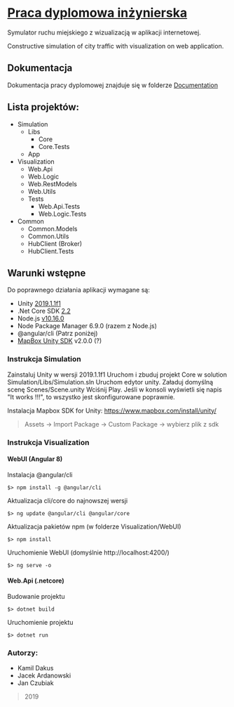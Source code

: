 # [Praca dyplomowa inżynierska](https://github.com/Inzynierka2019/PracaInzynierska/tree/master/)
Symulator ruchu miejskiego z wizualizacją w aplikacji
internetowej.

Constructive simulation of city traffic with visualization on web
application.

## Dokumentacja
Dokumentacja pracy dyplomowej znajduje się w folderze [Documentation](https://github.com/Inzynierka2019/PracaInzynierska/tree/master/Documentation)

## Lista projektów:
+ Simulation
    + Libs
      + Core
      + Core.Tests
    + App
+ Visualization
    + Web.Api
    + Web.Logic
    + Web.RestModels
    + Web.Utils
    + Tests
      + Web.Api.Tests
      + Web.Logic.Tests
+ Common
    + Common.Models
    + Common.Utils
    + HubClient (Broker)
    + HubClient.Tests

## Warunki wstępne
Do poprawnego działania aplikacji wymagane są:
- Unity [2019.1.1f1](https://unity3d.com/get-unity/download/archive)
- .Net Core SDK [2.2](https://dotnet.microsoft.com/download/dotnet-core/2.2)
- Node.js [v10.16.0](https://nodejs.org/en/download/)
- Node Package Manager 6.9.0 (razem z Node.js)
- @angular/cli (Patrz poniżej)
- [MapBox Unity SDK](https://www.mapbox.com/install/unity/) v2.0.0 (?)

### Instrukcja Simulation
Zainstaluj Unity w wersji 2019.1.1f1
Uruchom i zbuduj projekt Core w solution Simulation/Libs/Simulation.sln
Uruchom edytor unity.
Załaduj domyślną scenę Scenes/Scene.unity
Wciśnij Play.
Jeśli w konsoli wyświetli się napis "It works !!!", to wszystko jest skonfigurowane poprawnie.

Instalacja Mapbox SDK for Unity:
https://www.mapbox.com/install/unity/
> Assets -> Import Package -> Custom Package -> wybierz plik z sdk

### Instrukcja Visualization

#### WebUI (Angular 8)
Instalacja @angular/cli
```
$> npm install -g @angular/cli
```

Aktualizacja cli/core do najnowszej wersji
```
$> ng update @angular/cli @angular/core
```

Aktualizacja pakietów npm (w folderze Visualization/WebUI)
```
$> npm install
```

Uruchomienie WebUI (domyślnie http://localhost:4200/)
```
$> ng serve -o
```

#### Web.Api (.netcore)
Budowanie projektu
```
$> dotnet build
```

Uruchomienie projektu
```
$> dotnet run
```

### Autorzy:
  - Kamil Dakus
  - Jacek Ardanowski
  - Jan Czubiak

> 2019